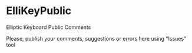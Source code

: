 ElliKeyPublic
=============

Elliptic Keyboard Public Comments

Please, publish your comments, suggestions or errors here using "Issues" tool
